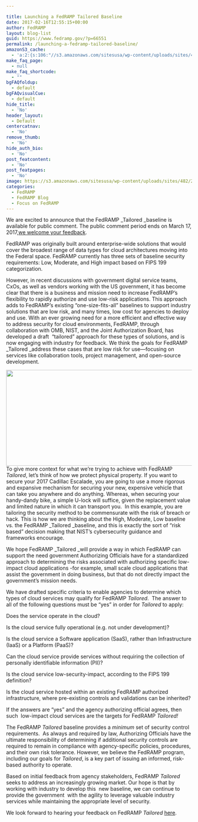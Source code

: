 ```yaml
---

title: Launching a FedRAMP Tailored Baseline
date: 2017-02-16T12:55:15+00:00
author: FedRAMP
layout: blog-list
guid: https://www.fedramp.gov/?p=66551
permalink: /launching-a-fedramp-tailored-baseline/
amazonS3_cache:
  - 'a:2:{s:106:"//s3.amazonaws.com/sitesusa/wp-content/uploads/sites/482/2017/02/Screen-Shot-2017-02-16-at-12.54.21-PM.png";i:66552;s:73:"//www.fedramp.gov/files/2017/02/Screen-Shot-2017-02-16-at-12.54.21-PM.png";i:66552;}'
make_faq_page:
  - null
make_faq_shortcode:
  - ""
bgFAQfoldup:
  - default
bgFAQvisualCue:
  - default
hide_title:
  - 'No'
header_layout:
  - Default
centercatnav:
  - 'No'
remove_thumb:
  - 'No'
hide_auth_bio:
  - 'No'
post_featcontent:
  - 'No'
post_featpages:
  - 'No'
image: https://s3.amazonaws.com/sitesusa/wp-content/uploads/sites/482/2017/02/Screen-Shot-2017-02-16-at-12.54.21-PM.png
categories:
  - FedRAMP
  - FedRAMP Blog
  - Focus on FedRAMP
---
```

We are excited to announce that the FedRAMP _Tailored _baseline is available for public comment. The public comment period ends on March 17, 2017,<a href="https://tailored.fedramp.gov/">we welcome your feedback</a>.

FedRAMP was originally built around enterprise-wide solutions that would cover the broadest range of data types for cloud architectures moving into the Federal space. FedRAMP currently has three sets of baseline security requirements: Low, Moderate, and High impact based on FIPS 199 categorization.

However, in recent discussions with government digital service teams, CxOs, as well as vendors working with the US government, it has become clear that there is a business and mission need to increase FedRAMP’s flexibility to rapidly authorize and use low-risk applications. This approach adds to FedRAMP’s existing “one-size-fits-all” baselines to support industry solutions that are low risk, and many times, low cost for agencies to deploy and use. With an ever growing need for a more efficient and effective way to address security for cloud environments, FedRAMP, through collaboration with OMB, NIST, and the Joint Authorization Board, has developed a draft  “tailored” approach for these types of solutions, and is now engaging with industry for feedback. We think the goals for FedRAMP _Tailored _address these cases that are low risk for use—focusing on services like collaboration tools, project management, and open-source development.

<a href="https://s3.amazonaws.com/sitesusa/wp-content/uploads/sites/482/2017/02/Screen-Shot-2017-02-16-at-12.54.21-PM.png"><img class="size-full wp-image-66552 alignright" src="https://s3.amazonaws.com/sitesusa/wp-content/uploads/sites/482/2017/02/Screen-Shot-2017-02-16-at-12.54.21-PM.png" alt="" width="515" height="260" /></a>To give more context for what we’re trying to achieve with FedRAMP _Tailored_, let’s think of how we protect physical property. If you want to secure your 2017 Cadillac Escalade, you are going to use a more rigorous and expansive mechanism for securing your new, expensive vehicle that can take you anywhere and do anything. Whereas, when securing your handy-dandy bike, a simple U-lock will suffice, given the replacement value and limited nature in which it can transport you.  In this example, you are tailoring the security method to be commensurate with the risk of breach or hack. This is how we are thinking about the High, Moderate, Low baseline vs. the FedRAMP _Tailored _baseline, and this is exactly the sort of “risk based” decision making that NIST’s cybersecurity guidance and frameworks encourage.

We hope FedRAMP _Tailored _will provide a way in which FedRAMP can support the need government Authorizing Officials have for a standardized approach to determining the risks associated with authorizing specific low-impact cloud applications -for example, small scale cloud applications that assist the government in doing business, but that do not directly impact the government’s mission needs.

We have drafted specific criteria to enable agencies to determine which types of cloud services may qualify for FedRAMP _Tailored_.  The answer to all of the following questions must be “yes” in order for _Tailored_ to apply:


  Does the service operate in the cloud?


  Is the cloud service fully operational (e.g. not under development)?


  Is the cloud service a Software application (SaaS), rather than Infrastructure (IaaS) or a Platform (PaaS)?


  Can the cloud service provide services without requiring the collection of personally identifiable information (PII)?


  Is the cloud service low-security-impact, according to the FIPS 199 definition?


  Is the cloud service hosted within an existing FedRAMP authorized infrastructure, where pre-existing controls and validations can be inherited?


If the answers are “yes” and the agency authorizing official agrees, then such  low-impact cloud services are the targets for FedRAMP _Tailored!_

The FedRAMP _Tailored_ baseline provides a _minimum_ set of security control requirements.  As always and required by law, Authorizing Officials have the ultimate responsibility of determining if additional security controls are required to remain in compliance with agency-specific policies, procedures, and their own risk tolerance. However, we believe the FedRAMP program, including our goals for _Tailored_, is a key part of issuing an informed, risk-based authority to operate.

Based on initial feedback from agency stakeholders, FedRAMP _Tailored_ seeks to address an increasingly growing market. Our hope is that by working with industry to develop this  new baseline, we can continue to provide the government  with the agility to leverage valuable industry services while maintaining the appropriate level of security.   
  
We look forward to hearing your feedback on FedRAMP _Tailored_ [here](https://tailored.fedramp.gov/). 